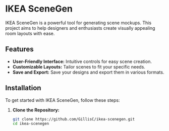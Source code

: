 # IKEA SceneGen

IKEA SceneGen is a powerful tool for generating scene mockups. This project aims to help designers and enthusiasts create visually appealing room layouts with ease.

## Features

- **User-Friendly Interface:** Intuitive controls for easy scene creation.
- **Customizable Layouts:** Tailor scenes to fit your specific needs.
- **Save and Export:** Save your designs and export them in various formats.

## Installation

To get started with IKEA SceneGen, follow these steps:

1. **Clone the Repository:**
   ```bash
   git clone https://github.com/GillisC/ikea-scenegen.git
   cd ikea-scenegen

